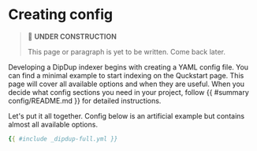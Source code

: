 # Creating config

> 🚧 **UNDER CONSTRUCTION**
>
> This page or paragraph is yet to be written. Come back later.

Developing a DipDup indexer begins with creating a YAML config file. You can find a minimal example to start indexing on the Quckstart page. This page will cover all available options and when they are useful. When you decide what config sections you need in your project, follow {{ #summary config/README.md }} for detailed instructions.

<!-- Header	spec_version*	14.14. spec_version
	package*	14.11. package
Inventory	database	14.4. database
	contracts	14.3. contracts
	datasources	14.5. datasources
Index definitions	indexes	14.8. indexes
	templates	14.15. templates
Hook definitions	hooks	14.7. hooks
	jobs	14.9. jobs
Integrations	sentry	14.13. sentry
	hasura	14.6. hasura
	prometheus	14.12. prometheus
Tunables	advanced	14.2. advanced
	logging	14.10. logging

* Contracts you want to process with your indexer. `operation` indexes will fetch sender/target/origination operations of this contract, `big_maps` ones its big maps. See [12.2. contracts](../config/contracts.md) for details.
* Datasources used both by DipDup internally and user on demand.
* Indexes. -->

Let's put it all together. Config below is an artificial example but contains almost all available options.

```yaml
{{ #include _dipdup-full.yml }}
```
